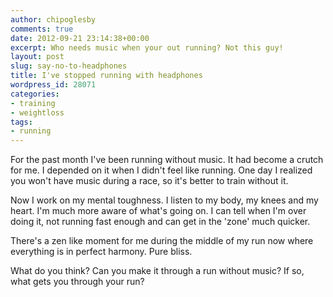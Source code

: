 ```yaml
---
author: chipoglesby
comments: true
date: 2012-09-21 23:14:38+00:00
excerpt: Who needs music when your out running? Not this guy!
layout: post
slug: say-no-to-headphones
title: I've stopped running with headphones
wordpress_id: 28071
categories:
- training
- weightloss
tags:
- running
---
```


For the past month I've been running without music. It had become a crutch for me. I depended on it when I didn't feel like running. One day I realized you won't have music during a race, so it's better to train without it.

Now I work on my mental toughness. I listen to my body, my knees and my heart. I'm much more aware of what's going on. I can tell when I'm over doing it, not running fast enough and can get in the 'zone' much quicker.

There's a zen like moment for me during the middle of my run now where everything is in perfect harmony. Pure bliss.

What do you think? Can you make it through a run without music? If so, what gets you through your run?
